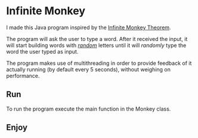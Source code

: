# Infinite Monkey
I made this Java program inspired by the [Infinite Monkey Theorem](https://en.wikipedia.org/wiki/Infinite_monkey_theorem).

The program will ask the user to type a word. After it received the input, it will start 
building words with [_random_](https://www.youtube.com/watch?v=sMb00lz-IfE) letters until it will 
_randomly_ type the word the user typed as input.

The program makes use of multithreading in order to provide feedback of it actually running (by default every 5 seconds), 
without weighing on performance.

## Run
To run the program execute the main function in the Monkey class.

## Enjoy
